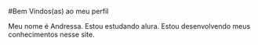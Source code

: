 #Bem Vindos(as) ao meu perfil

Meu nome é Andressa.
Estou estudando alura.
Estou desenvolvendo meus conhecimentos nesse site.
